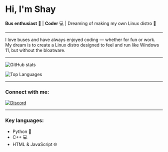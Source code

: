 # Hi, I'm Shay

**Bus enthusiast** 🚌 | **Coder** 💻 | Dreaming of making my own Linux distro 🚀

---

I love buses and have always enjoyed coding — whether for fun or work.  
My dream is to create a Linux distro designed to feel and run like Windows 11, but without the bloatware.

---

![GitHub stats](https://github-readme-stats.vercel.app/api?username=ShaneyBoyYT&show_icons=true&count_private=true&hide_title=true&bg_color=222222&text_color=ffffff&icon_color=ff0000&title_color=ff0000)

![Top Languages](https://github-readme-stats.vercel.app/api/top-langs/?username=ShaneyBoyYT&layout=compact&bg_color=222222&text_color=ffffff&title_color=ff0000)

---

### Connect with me:

[![Discord](https://img.shields.io/badge/Discord-000000?style=flat&logo=discord&logoColor=ff0000)](https://discord.gg/pDnt576ycV)

---

### Key languages:

- Python 🐍  
- C++ 💻  
- HTML & JavaScript 🌐
